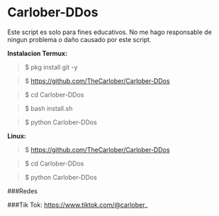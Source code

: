 # Carlober-DDos
Este script es solo para fines educativos. No me hago responsable de ningun problema o daño causado por este script.

**Instalacion Termux:**

>$ pkg install git -y

>$ https://github.com/TheCarlober/Carlober-DDos

>$ cd Carlober-DDos

>$ bash install.sh

>$ python Carlober-DDos


**Linux:**

>$ https://github.com/TheCarlober/Carlober-DDos

>$ cd Carlober-DDos

>$ python Carlober-DDos

###Redes

###Tik Tok: https://www.tiktok.com/@carlober_
